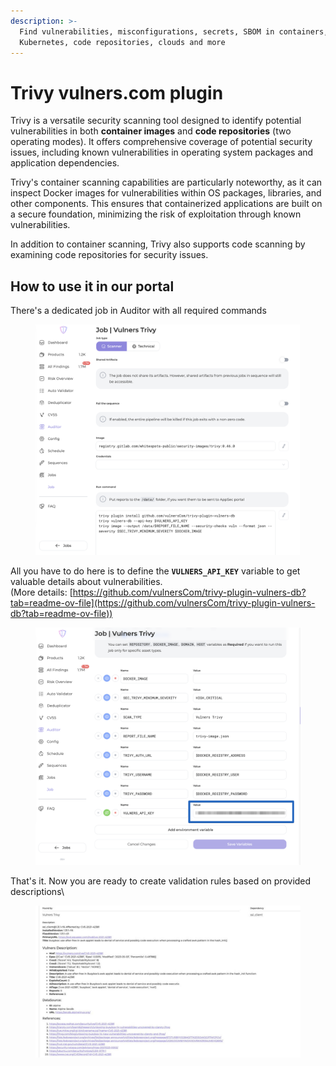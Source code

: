 ```yaml
---
description: >-
  Find vulnerabilities, misconfigurations, secrets, SBOM in containers,
  Kubernetes, code repositories, clouds and more
---
```


# Trivy vulners.com plugin

Trivy is a versatile security scanning tool designed to identify potential vulnerabilities in both **container images** and **code repositories** (two operating modes). It offers comprehensive coverage of potential security issues, including known vulnerabilities in operating system packages and application dependencies.

Trivy's container scanning capabilities are particularly noteworthy, as it can inspect Docker images for vulnerabilities within OS packages, libraries, and other components. This ensures that containerized applications are built on a secure foundation, minimizing the risk of exploitation through known vulnerabilities.

In addition to container scanning, Trivy also supports code scanning by examining code repositories for security issues.

## How to use it in our portal

There's a dedicated job in Auditor with all required commands

<figure><img src="../../../../.gitbook/assets/image (137).png" alt=""><figcaption></figcaption></figure>

All you have to do here is to define the **`VULNERS_API_KEY`** variable to get valuable details about vulnerabilities. \
(More details: [https://github.com/vulnersCom/trivy-plugin-vulners-db?tab=readme-ov-file](https://github.com/vulnersCom/trivy-plugin-vulners-db?tab=readme-ov-file))

<figure><img src="../../../../.gitbook/assets/image (138).png" alt=""><figcaption></figcaption></figure>

That's it. Now you are ready to create validation rules based on provided descriptions\


<figure><img src="../../../../.gitbook/assets/vulners trivy.jpeg" alt=""><figcaption></figcaption></figure>

